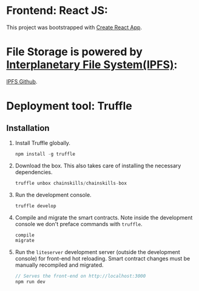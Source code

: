 # Frontend: React JS:

This project was bootstrapped with [Create React App](https://github.com/facebookincubator/create-react-app).

# File Storage is powered by [Interplanetary File System(IPFS)](https://ipfs.io/):
[IPFS Github](https://github.com/ipfs/ipfs).


# Deployment tool: Truffle

## Installation

1. Install Truffle globally.
    ```javascript
    npm install -g truffle
    ```

2. Download the box. This also takes care of installing the necessary dependencies.
    ```javascript
    truffle unbox chainskills/chainskills-box
    ```

3. Run the development console.
    ```javascript
    truffle develop
    ```

4. Compile and migrate the smart contracts. Note inside the development console we don't preface commands with `truffle`.
    ```javascript
    compile
    migrate
    ```

5. Run the `liteserver` development server (outside the development console) for front-end hot reloading. Smart contract changes must be manually recompiled and migrated.
    ```javascript
    // Serves the front-end on http://localhost:3000
    npm run dev
    ```


